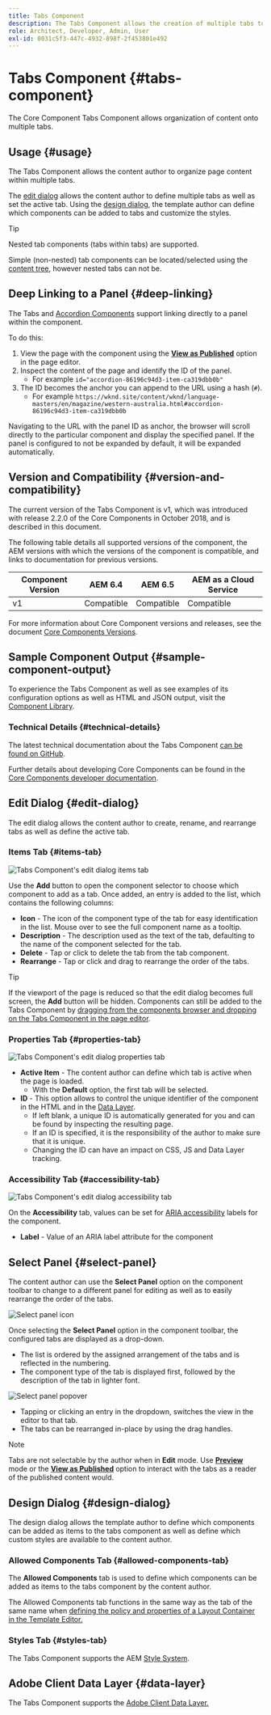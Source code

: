 ```yaml
---
title: Tabs Component
description: The Tabs Component allows the creation of multiple tabs to arrange content on a page.
role: Architect, Developer, Admin, User
exl-id: 0031c5f3-447c-4932-898f-2f453801e492
---
```

# Tabs Component {#tabs-component}

The Core Component Tabs Component allows organization of content onto multiple tabs.

## Usage {#usage}

The Tabs Component allows the content author to organize page content within multiple tabs.

The [edit dialog](#edit-dialog) allows the content author to define multiple tabs as well as set the active tab. Using the [design dialog](#design-dialog), the template author can define which components can be added to tabs and customize the styles.

>[!TIP]
>
>Nested tab components (tabs within tabs) are supported.
>
>Simple (non-nested) tab components can be located/selected using the [content tree](https://docs.adobe.com/content/help/en/experience-manager-cloud-service/sites/authoring/fundamentals/environment-tools.html#content-tree), however nested tabs can not be.

## Deep Linking to a Panel {#deep-linking}

The Tabs and [Accordion Components](accordion.md) support linking directly to a panel within the component.

To do this:

1. View the page with the component using the **[View as Published](https://docs.adobe.com/content/help/en/experience-manager-cloud-service/sites/authoring/fundamentals/editing-content.html#view-as-published)** option in the page editor.
1. Inspect the content of the page and identify the ID of the panel.
   * For example `id="accordion-86196c94d3-item-ca319dbb0b"`
1. The ID becomes the anchor you can append to the URL using a hash (`#`).
   * For example `https://wknd.site/content/wknd/language-masters/en/magazine/western-australia.html#accordion-86196c94d3-item-ca319dbb0b`

Navigating to the URL with the panel ID as anchor, the browser will scroll directly to the particular component and display the specified panel. If the panel is configured to not be expanded by default, it will be expanded automatically.

## Version and Compatibility {#version-and-compatibility}

The current version of the Tabs Component is v1, which was introduced with release 2.2.0 of the Core Components in October 2018, and is described in this document.

The following table details all supported versions of the component, the AEM versions with which the versions of the component is compatible, and links to documentation for previous versions.

|Component Version|AEM 6.4|AEM 6.5|AEM as a Cloud Service|
|--- |--- |--- |---|
|v1|Compatible|Compatible|Compatible|

For more information about Core Component versions and releases, see the document [Core Components Versions](/help/versions.md).

## Sample Component Output {#sample-component-output}

To experience the Tabs Component as well as see examples of its configuration options as well as HTML and JSON output, visit the [Component Library](https://adobe.com/go/aem_cmp_library_tabs).

### Technical Details {#technical-details}

The latest technical documentation about the Tabs Component [can be found on GitHub](https://adobe.com/go/aem_cmp_tech_tabs_v1).

Further details about developing Core Components can be found in the [Core Components developer documentation](/help/developing/overview.md).

## Edit Dialog {#edit-dialog}

The edit dialog allows the content author to create, rename, and rearrange tabs as well as define the active tab.

### Items Tab {#items-tab}

![Tabs Component's edit dialog items tab](/help/assets/tabs-edit-items.png)

Use the **Add** button to open the component selector to choose which component to add as a tab. Once added, an entry is added to the list, which contains the following columns:

* **Icon** - The icon of the component type of the tab for easy identification in the list. Mouse over to see the full component name as a tooltip.
* **Description** - The description used as the text of the tab, defaulting to the name of the component selected for the tab.
* **Delete** - Tap or click to delete the tab from the tab component.
* **Rearrange** - Tap or click and drag to rearrange the order of the tabs.

>[!TIP]
>
>If the viewport of the page is reduced so that the edit dialog becomes full screen, the **Add** button will be hidden. Components can still be added to the Tabs Component by [dragging from the components browser and dropping on the Tabs Component in the page editor](https://docs.adobe.com/content/help/en/experience-manager-cloud-service/sites/authoring/fundamentals/editing-content.html#inserting-a-component).

### Properties Tab {#properties-tab}

![Tabs Component's edit dialog properties tab](/help/assets/tabs-edit-properties.png)

* **Active Item** - The content author can define which tab is active when the page is loaded. 
  * With the **Default** option, the first tab will be selected.
* **ID** - This option allows to control the unique identifier of the component in the HTML and in the [Data Layer](/help/developing/data-layer/overview.md).
  * If left blank, a unique ID is automatically generated for you and can be found by inspecting the resulting page.
  * If an ID is specified, it is the responsibility of the author to make sure that it is unique.
  * Changing the ID can have an impact on CSS, JS and Data Layer tracking.

### Accessibility Tab {#accessibility-tab}

![Tabs Component's edit dialog accessibility tab](/help/assets/tabs-edit-accessibility.png)

On the **Accessibility** tab, values can be set for [ARIA accessibility](https://www.w3.org/WAI/standards-guidelines/aria/) labels for the component.

* **Label** - Value of an ARIA label attribute for the component

## Select Panel {#select-panel}

The content author can use the **Select Panel** option on the component toolbar to change to a different panel for editing as well as to easily rearrange the order of the tabs.

![Select panel icon](/help/assets/select-panel-icon.png)

Once selecting the **Select Panel** option in the component toolbar, the configured tabs are displayed as a drop-down.

* The list is ordered by the assigned arrangement of the tabs and is reflected in the numbering.
* The component type of the tab is displayed first, followed by the description of the tab in lighter font.

![Select panel popover](/help/assets/select-panel-popover.png)

* Tapping or clicking an entry in the dropdown, switches the view in the editor to that tab.
* The tabs can be rearranged in-place by using the drag handles.

>[!NOTE]
>
>Tabs are not selectable by the author when in **Edit** mode. Use **[Preview](https://docs.adobe.com/content/help/en/experience-manager-cloud-service/sites/authoring/fundamentals/editing-content.html#preview-mode)** mode or the **[View as Published](https://docs.adobe.com/content/help/en/experience-manager-cloud-service/sites/authoring/fundamentals/editing-content.html#view-as-published)** option to interact with the tabs as a reader of the published content would.

## Design Dialog {#design-dialog}

The design dialog allows the template author to define which components can be added as items to the tabs component as well as define which custom styles are available to the content author.

### Allowed Components Tab {#allowed-components-tab}

The **Allowed Components** tab is used to define which components can be added as items to the tabs component by the content author.

The Allowed Components tab functions in the same way as the tab of the same name when [defining the policy and properties of a Layout Container in the Template Editor.](https://docs.adobe.com/content/help/en/experience-manager-cloud-service/sites/authoring/features/templates.html)

### Styles Tab {#styles-tab}

The Tabs Component supports the AEM [Style System](/help/get-started/authoring.md#component-styling).

## Adobe Client Data Layer {#data-layer}

The Tabs Component supports the [Adobe Client Data Layer.](/help/developing/data-layer/overview.md)
